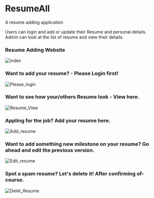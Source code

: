 # ResumeAll
A resume adding application

Users can login and add or update their Resume and personal details. 
Admin can look at the list of resume and view their details.

### Resume Adding Website
![index](https://user-images.githubusercontent.com/56549165/98003328-a2890500-1e14-11eb-858f-08e4d79b67ed.png)

### Want to add your resume? - Please Login first!
![Please_login](https://user-images.githubusercontent.com/56549165/98003339-a4eb5f00-1e14-11eb-886a-4cd77382245c.png)

### Want to see how your/others Resume look - View here.
![Resume_View](https://user-images.githubusercontent.com/56549165/98003335-a452c880-1e14-11eb-8b96-f5b30e7aff5b.png)

### Appling for the job? Add your resume here.
![Add_resume](https://user-images.githubusercontent.com/56549165/98003341-a583f580-1e14-11eb-8a0f-714cce9b5cfd.png)

### Want to add something new milestone on your resume? Go ahead and edit the previous version.
![Edit_resume](https://user-images.githubusercontent.com/56549165/98003344-a61c8c00-1e14-11eb-9e2e-b61bc5157b6d.png)

### Spot a spam resume? Let's delete it! After confirming of-course.
![Delet_Resume](https://user-images.githubusercontent.com/56549165/98003345-a6b52280-1e14-11eb-885f-30ce489f1d14.png)


